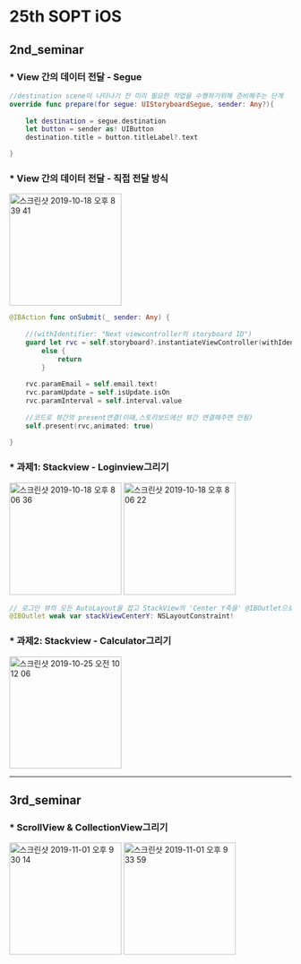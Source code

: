 # 25th SOPT iOS
## 2nd_seminar  
### __* View 간의 데이터 전달 - Segue__

```swift
//destination scene이 나타나기 전 미리 필요한 작업을 수행하기위해 준비해주는 단계
override func prepare(for segue: UIStoryboardSegue, sender: Any?){
    
    let destination = segue.destination
    let button = sender as! UIButton
    destination.title = button.titleLabel?.text

}
```

### __* View 간의 데이터 전달 - 직접 전달 방식__

<img width="200" alt="스크린샷 2019-10-18 오후 8 39 41" src="https://user-images.githubusercontent.com/22251299/67091851-b43b4280-f1e8-11e9-8d24-ed17356a077f.png">

```swift
@IBAction func onSubmit(_ sender: Any) {
    
    //(withIdentifier: "Next viewcontroller의 storyboard ID")
    guard let rvc = self.storyboard?.instantiateViewController(withIdentifier: "RVC") as? ViewController_result
        else {
            return
        }
    
    rvc.paramEmail = self.email.text!
    rvc.paramUpdate = self.isUpdate.isOn
    rvc.paramInterval = self.interval.value
    
    //코드로 뷰간의 present연결(이때,스토리보드에선 뷰간 연결해주면 안됨)
    self.present(rvc,animated: true)
    
}
```

### __* 과제1: Stackview - Loginview그리기__
<div>
<img width="200" alt="스크린샷 2019-10-18 오후 8 06 36" src="https://user-images.githubusercontent.com/22251299/67090084-26f5ef00-f1e4-11e9-8d93-71bdd0a9b10a.png">

<img width="200" alt="스크린샷 2019-10-18 오후 8 06 22" src="https://user-images.githubusercontent.com/22251299/67090115-3c6b1900-f1e4-11e9-963e-9794f9de4149.png">
</div>


```swift  
// 로그인 뷰의 모든 AutoLayout을 잡고 StackView의 'Center Y축을' @IBOutlet으로 선언해서 키보드 제스처에 따라 높이를 제어
@IBOutlet weak var stackViewCenterY: NSLayoutConstraint! 
```

### __* 과제2: Stackview - Calculator그리기__

<div>
<img width="200" alt="스크린샷 2019-10-25 오전 10 12 06" src="https://user-images.githubusercontent.com/22251299/67537644-45457880-f717-11e9-92db-4efac2694b7d.png">
</div>

--------------------------------------------------------------------------------------------------------------------------------------

## 3rd_seminar  
### __* ScrollView & CollectionView그리기__

<div>
<img width="200" alt="스크린샷 2019-11-01 오후 9 30 14" src="https://user-images.githubusercontent.com/22251299/68025318-cdb3b280-fcef-11e9-9379-3009bfea8c57.png">

<img width="200" alt="스크린샷 2019-11-01 오후 9 33 59" src="https://user-images.githubusercontent.com/22251299/68025269-baa0e280-fcef-11e9-8857-03b04667ea44.png">
</div>
